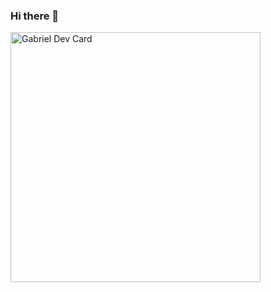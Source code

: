 ### Hi there 👋

<a href="https://app.daily.dev/DailyDevTips"><img src="https://github.com/gabrielgoncalveso/gabrielgoncalveso/edit/main/devcard.svg" width="400" alt="Gabriel Dev Card"/></a>

<!--
**gabrielgoncalveso/gabrielgoncalveso** is a ✨ _special_ ✨ repository because its `README.md` (this file) appears on your GitHub profile.

Here are some ideas to get you started:

- 🔭 I’m currently working on ...
- 🌱 I’m currently learning ...
- 👯 I’m looking to collaborate on ...
- 🤔 I’m looking for help with ...
- 💬 Ask me about ...
- 📫 How to reach me: ...
- 😄 Pronouns: ...
- ⚡ Fun fact: ...
-->
